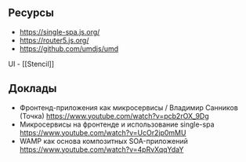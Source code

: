 
Ресурсы
---------
* https://single-spa.js.org/
* https://router5.js.org/
* https://github.com/umdjs/umd

UI - [[Stencil]]

Доклады
----------

* Фронтенд-приложения как микросервисы / Владимир Санников (Точка)
https://www.youtube.com/watch?v=pcb2rOX_9Dg
* Микросервисы на фронтенде и использование single-spa
https://www.youtube.com/watch?v=UcOr2jp0mMU
* WAMP как основа композитных SOA-приложений https://www.youtube.com/watch?v=4pRvXqqYdaY
